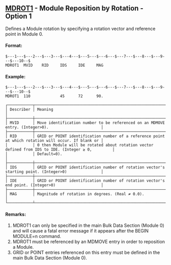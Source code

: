 ## [MDROT1](https://nexus.hexagon.com/documentationcenter/bundle/MSC_Nastran_2022.4/page/Nastran_Combined_Book/qrg/bulkno/TOC.MDROT1.xhtml) - Module Reposition by Rotation - Option 1

Defines a Module rotation by specifying a rotation vector and reference point in Module 0.

#### Format:

```nastran
$---1---$---2---$---3---$---4---$---5---$---6---$---7---$---8---$---9---$---10--$
MDROT1  MVID    RID     IDS     IDE     MAG                                     
```

#### Example:

```nastran
$---1---$---2---$---3---$---4---$---5---$---6---$---7---$---8---$---9---$---10--$
MDROT1  110             45      72      90.                                     
```

```text
┌───────────┬────────────────────────────────────────────────────────────────────────────────────────────────────┐
│ Describer │ Meaning                                                                                            │
├───────────┼────────────────────────────────────────────────────────────────────────────────────────────────────┤
│ MVID      │ Move identification number to be referenced on an MDMOVE entry. (Integer>0).                       │
├───────────┼────────────────────────────────────────────────────────────────────────────────────────────────────┤
│ RID       │ GRID or POINT identification number of a reference point at which rotation will occur. If blank or │
│           │ 0 then Module will be rotated about rotation vector defined from IDS to IDE. (Integer ≥ 0,         │
│           │ Default=0).                                                                                        │
├───────────┼────────────────────────────────────────────────────────────────────────────────────────────────────┤
│ IDS       │ GRID or POINT identification number of rotation vector's starting point. (Integer>0)               │
├───────────┼────────────────────────────────────────────────────────────────────────────────────────────────────┤
│ IDE       │ GRID or POINT identification number of rotation vector's end point. (Integer>0)                    │
├───────────┼────────────────────────────────────────────────────────────────────────────────────────────────────┤
│ MAG       │ Magnitude of rotation in degrees. (Real ≠ 0.0).                                                    │
└───────────┴────────────────────────────────────────────────────────────────────────────────────────────────────┘
```

#### Remarks:

1. MDROT1 can only be specified in the main Bulk Data Section (Module 0) and will cause a fatal error message if it appears after the BEGIN MODULE=n command.
2. MDROT1 must be referenced by an MDMOVE entry in order to reposition a Module.
3. GRID or POINT entries referenced on this entry must be defined in the main Bulk Data Section (Module 0).

